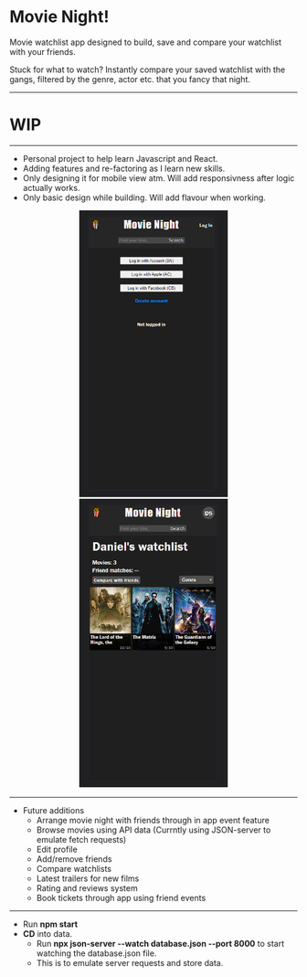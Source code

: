 # Movie Night!


Movie watchlist app designed to build, save and compare your watchlist with your friends.

Stuck for what to watch? Instantly compare your saved watchlist with the gangs, filtered by the genre, actor etc. that you fancy that night.


---

# WIP

---

* Personal project to help learn Javascript and React.
* Adding features and re-factoring as I learn new skills.
* Only designing it for mobile view atm. Will add responsivness after logic actually works.
* Only basic design while building. Will add flavour when working.

<div align='center'>
    <img src="/src/movienightscreengrab1.PNG" alt='Login page' width="260">
    <img src="/src/movienightscreengrab2.PNG" alt='Watchlist page' width="260">
</div>

---

* Future additions
    * Arrange movie night with friends through in app event feature
    * Browse movies using API data (Currntly using JSON-server to emulate fetch requests)
    * Edit profile
    * Add/remove friends
    * Compare watchlists
    * Latest trailers for new films
    * Rating and reviews system
    * Book tickets through app using friend events

---

- Run **npm start** 
- **CD** into data.
    - Run **npx json-server --watch database.json --port 8000** to start watching the database.json file.
    - This is to emulate server requests and store data.